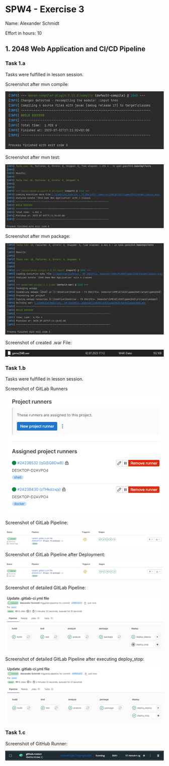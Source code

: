 SPW4 - Exercise 3
=================

Name: Alexander Schmidt

Effort in hours: 10

## 1. 2048 Web Application and CI/CD Pipeline

### Task 1.a

Tasks were fulfilled in lesson session.

Screenshot after mvn compile:

![mvn_compile](screenshots/mvn_compile.png)

Screenshot after mvn test:

![mvn_test](screenshots/mvn_test.png)

Screenshot after mvn package:

![mvn_package](screenshots/mvn_package.png)

Screenshot of created .war File:

![war_file](screenshots/war_file.png)

### Task 1.b

Tasks were fulfilled in lesson session. 

Screenshot of GitLab Runners

![Gitlab_Runners](screenshots/gitlab_runners.png)

Screenshot of GitLab Pipeline:

![Gitlab_Pipeline](screenshots/gitlab_pipeline.png)

Screenshot of GitLab Pipeline after Deployment:

![Gitlab_Pipeline_Deployed](screenshots/gitlab_pipeline_deployed.png)

Screenshot of detailed GitLab Pipeline:

![Gitlab_Pipeline_Detailed](screenshots/gitlab_pipeline_detailed.png)

Screenshot of detailed GitLab Pipeline after executing deploy_stop:

![Gitlab_Pipeline_Detailed_Deploy_Stopped](screenshots/gitlab_pipeline_detailed_deploy_stopped.png)

### Task 1.c

Screenshot of GitHub Runner:

![GitHub_Runner](screenshots/github_runner.png)
